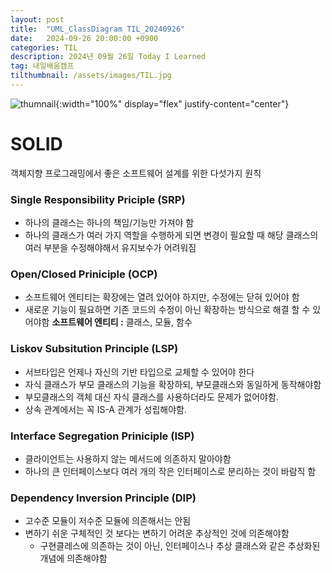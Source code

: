 ```yaml
---
layout: post
title:  "UML_ClassDiagram TIL_20240926"
date:   2024-09-26 20:00:00 +0900
categories: TIL
description: 2024년 09월 26일 Today I Learned
tag: 내일배움캠프
tilthumbnail: /assets/images/TIL.jpg
---
```


![thumnail]({{page.tilthumbnail}}){:width="100%" display="flex" justify-content="center"}


# SOLID
객체지향 프로그래밍에서 좋은 소프트웨어 설계를 위한 다섯가지 원칙
### **S**ingle Responsibility Priciple (SRP)
- 하나의 클래스는 하나의 책임/기능만 가져야 함
- 하나의 클래스가 여러 가지 역할을 수행하게 되면 변경이 필요할 때 해당 클래스의 여러 부분을 수정해야해서 유지보수가 어려워짐

### **O**pen/Closed Priniciple (OCP)  
- 소프트웨어 엔티티는 확장에는 열려 있어야 하지만, 수정에는 닫혀 있어야 함  
- 새로운 기능이 필요하면 기존 코드의 수정이 아닌 확장하는 방식으로 해결 할 수 있어야함
**소프트웨어 엔티티 :** 클래스, 모듈, 함수

### **L**iskov Subsitution Principle (LSP)  
- 서브타입은 언제나 자신의 기반 타입으로 교체할 수 있어야 한다
- 자식 클래스가 부모 클래스의 기능을 확장하되, 부모클래스와 동일하게 동작해야함
- 부모클래스의 객체 대신 자식 클래스를 사용하더라도 문제가 없어야함.
- 상속 관계에서는 꼭 IS-A 관계가 성립해야함.

### **I**nterface Segregation Priniciple (ISP)  
- 클라이언트는 사용하지 않는 메서드에 의존하지 말아야함
- 하나의 큰 인터페이스보다 여러 개의 작은 인터페이스로 분리하는 것이 바람직 함

### **D**ependency Inversion Principle (DIP)  
- 고수준 모듈이 저수준 모듈에 의존해서는 안됨
- 변하기 쉬운 구체적인 것 보다는 변하기 어려운 추상적인 것에 의존해야함
	- 구현클레스에 의존하는 것이 아닌, 인터페이스나 추상 클래스와 같은 추상화된 개념에 의존해야함
	